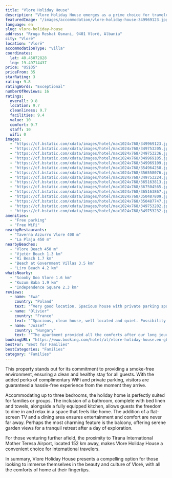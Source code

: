 ```yaml
---
title: "Vlore Holiday House"
description: "Vlore Holiday House emerges as a prime choice for travelers seeking a blend of comfort and convenience in the heart of Vlorë."
featuredImage: "/images/accommodation/vlore-holiday-house-349969123.jpg"
language: en
slug: vlore-holiday-house
address: "Rruga Reshat Osmani, 9401 Vlorë, Albania"
city: "Vlorë"
location: "Vlorë"
accommodationType: "villa"
coordinates:
  lat: 40.45072828
  lng: 19.49714437
price: "US$35"
priceFrom: 35
starRating: 3
rating: 9.8
ratingWords: "Exceptional"
numberOfReviews: 16
ratings:
  overall: 9.8
  location: 9.7
  cleanliness: 9.7
  facilities: 9.4
  value: 10
  comfort: 9.7
  staff: 10
  wifi: 0
images:
  - "https://cf.bstatic.com/xdata/images/hotel/max1024x768/349969123.jpg?k=a786d6e631dbfd92bf85a79a19cfdf81f9d6e926151c7fb3346e3b58e9d35379&o=&hp=1"
  - "https://cf.bstatic.com/xdata/images/hotel/max1024x768/349753205.jpg?k=e9b64d3778d1432f5974d0fb8b23cd36e9a8c2f12c34042b355e326ad4b4c64d&o=&hp=1"
  - "https://cf.bstatic.com/xdata/images/hotel/max1024x768/349753236.jpg?k=00d405a7e1aa919cfb21aaff3c72e44c92b924ddd94db9a9c4acd19e6444cf05&o=&hp=1"
  - "https://cf.bstatic.com/xdata/images/hotel/max1024x768/349969105.jpg?k=7b05613ef9273a25b7da94e448f86787ecc096144bbf225abf51f47402f66da0&o=&hp=1"
  - "https://cf.bstatic.com/xdata/images/hotel/max1024x768/349969109.jpg?k=302d4f4cd34b8dd17f263cfe4b0a2a6b3a635767ddb92fc185243abfd477c3c6&o=&hp=1"
  - "https://cf.bstatic.com/xdata/images/hotel/max1024x768/354964258.jpg?k=c717305bf071645744719a9120bcc8812fd099ab52d133de712b3e3f0a2ca41f&o=&hp=1"
  - "https://cf.bstatic.com/xdata/images/hotel/max1024x768/356558076.jpg?k=e0e7331f59dd35350c85fec1eae9d5e2e74039be0a6e0a737e02e880cba9841c&o=&hp=1"
  - "https://cf.bstatic.com/xdata/images/hotel/max1024x768/349753224.jpg?k=99f2599bc3d3ab45bf5bbd8cd8e51e8c96ad4f25a4748f71e09251c381728837&o=&hp=1"
  - "https://cf.bstatic.com/xdata/images/hotel/max1024x768/365163813.jpg?k=bb54b908ec59e22b636b61a340166cc2b7bf81eb4b203556a5676e9fe39bad51&o=&hp=1"
  - "https://cf.bstatic.com/xdata/images/hotel/max1024x768/367504565.jpg?k=91f10b3c8e4bfb8bb082432565ac6ebdfe1638c7caf10e9699e54d3b47a49ec0&o=&hp=1"
  - "https://cf.bstatic.com/xdata/images/hotel/max1024x768/365163867.jpg?k=b63399f86902b4bfc9b0e99d9d0c697a921632c7dc2585582abd0fdc8d4a0ced&o=&hp=1"
  - "https://cf.bstatic.com/xdata/images/hotel/max1024x768/350487809.jpg?k=03ae49df54471ff5aa7464045f079a002b650af165a75dde58d3f0404f66fa41&o=&hp=1"
  - "https://cf.bstatic.com/xdata/images/hotel/max1024x768/350487747.jpg?k=4d629ea1cf4d4c2298cb6ee23105de382ffc09f6bba99d8f456af6b5e8677541&o=&hp=1"
  - "https://cf.bstatic.com/xdata/images/hotel/max1024x768/349753202.jpg?k=b7d86c87e57bab982c632d972208fb2bc5771a64eaad45ac266ea6e9c23dbca9&o=&hp=1"
  - "https://cf.bstatic.com/xdata/images/hotel/max1024x768/349753232.jpg?k=40b233c94bfe37670185d54625594e5d6ab6bc5a8c63fcf966a7a7d93c170e88&o=&hp=1"
amenities:
  - "Free parking"
  - "Free WiFi"
nearbyRestaurants:
  - "Taverna Azzurro Vlore 400 m"
  - "La Plaja 450 m"
nearbyBeaches:
  - "Vlore Beach 450 m"
  - "Vjetër Beach 1.3 km"
  - "Ri Beach 1.7 km"
  - "Beach at Government Villas 3.5 km"
  - "Liro Beach 4.2 km"
whatsNearby:
  - "Scooby Doo Vlore 1.6 km"
  - "Kuzum Baba 1.9 km"
  - "Independence Square 2.3 km"
reviews:
  - name: "Ewa"
    country: "Poland"
    text: "“Very good location. Spacious house with private parking space and small garden. Good WiFi.”"
  - name: "Olivier"
    country: "France"
    text: "“Spacious, clean house, well located and quiet. Possibility to park your vehicle. The sea is a 10mn walk. Very friendly owner.”"
  - name: "Jozsef"
    country: "Hungary"
    text: "“The apartment provided all the comforts after our long journey. The host is kind and helpful. It is easily accessible by car and you can easily park in the yard.”"
bookingURL: "https://www.booking.com/hotel/al/vlore-holiday-house.en-gb.html?aid=8035640"
bestFor: "Best for Families"
bestCategories: "Families"
category: "Families"
---
```


This property stands out for its commitment to providing a smoke-free environment, ensuring a clean and healthy stay for all guests. With the added perks of complimentary WiFi and private parking, visitors are guaranteed a hassle-free experience from the moment they arrive.

Accommodating up to three bedrooms, the holiday home is perfectly suited for families or groups. The inclusion of a bathroom, complete with bed linen and towels, alongside a fully equipped kitchen, allows guests the freedom to dine in and relax in a space that feels like home. The addition of a flat-screen TV and a dining area ensures entertainment and comfort are never far away. Perhaps the most charming feature is the balcony, offering serene garden views for a tranquil retreat after a day of exploration.

For those venturing further afield, the proximity to Tirana International Mother Teresa Airport, located 152 km away, makes Vlore Holiday House a convenient choice for international travelers.

In summary, Vlore Holiday House presents a compelling option for those looking to immerse themselves in the beauty and culture of Vlorë, with all the comforts of home at their fingertips.
